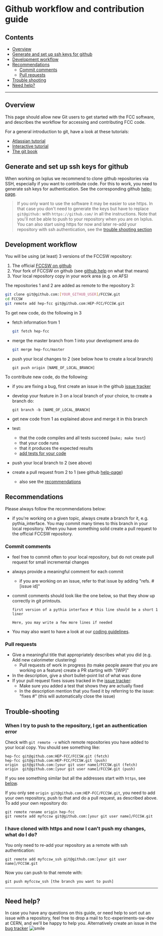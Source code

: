 Github workflow and contribution guide
=========================

Contents
--------

-   [Overview](#overview)
-   [Generate and set up ssh keys for github](#generate-and-set-up-ssh-keys-for-github)
-   [Development workflow](#development-workflow)
-   [Recommendations](#recommendations)
    - [Commit comments](#commit-comments)
    - [Pull requests](#pull-requests)
-   [Trouble shooting](#trouble-shooting)
-   [Need help?](#need-help)

---

Overview
-------------

This page should allow new Git users to get started with the FCC
software, and describes the workflow for accessing and contributing FCC
code.

For a general introduction to git, have a look at these tutorials:

-   [Atlassian tutorial](https://www.atlassian.com/git/tutorials/)
-   [Interactive tutorial](http://pcottle.github.io/learnGitBranching/)
-   [The git book](https://git-scm.com/book/en/v2)

Generate and set up ssh keys for github
--------------------------------------------

When working on lxplus we recommend to clone github repositories via SSH, especially if you want to contribute code. For this to work, you need to generate ssh keys for authentication. See the corresponding github [help-page](https://help.github.com/articles/generating-an-ssh-key/).

> If you only want to use the software it may be easier to use https. In that case you don't need to generate the keys but have to replace `git@github:` with `https://github.com/` in all the instructions. Note that you'll not be able to push to your repository when you are on lxplus. You can also start using https for now and later re-add your repository with ssh authentication, see the [trouble shooting section](#trouble-shooting)

Development workflow
-------------------------

You will be using (at least) 3 versions of the FCCSW repository:

1.  The official [FCCSW on github](https://github.com/HEP-FCC/FCCSW)
2.  Your fork of FCCSW on github (see [github help](https://help.github.com/articles/fork-a-repo/) on what that means)
3.  Your local repository copy in your work area (e.g. on AFS)

The repositories 1 and 2 are added as remote to the repository 3:

```bash
git clone git@github.com:[YOUR_GITHUB_USER]/FCCSW.git
cd FCCSW
git remote add hep-fcc git@github.com:HEP-FCC/FCCSW.git
```

To get new code, do the following in 3

-   fetch information from 1

    ```bash
    git fetch hep-fcc
    ```

-   merge the master branch from 1 into your development area do

    ```bash
    git merge hep-fcc/master
    ```

-   push your local changes to 2 (see below how to create a local branch)

    ```
    git push origin [NAME_OF_LOCAL_BRANCH]
    ```

To contribute new code, do the following:

-   if you are fixing a bug, first create an issue in the github [issue tracker](https://github.com/HEP-FCC/FCCSW/issues)
-   develop your feature in 3 on a local branch of your choice, to create a branch do:

    ```
    git branch -b [NAME_OF_LOCAL_BRANCH]
    ```

-   get new code from 1 as explained above and merge it in this branch
-   test:
    -   that the code compiles and all tests succeed (`make; make test`)
    -   that your code runs
    -   that it produces the expected results
    -   [add tests for your code](https://github.com/HEP-FCC/FCCSW/blob/master/doc/AddingTestsToFCCSW.md)
-   push your local branch to 2 (see above)
-   create a pull request from 2 to 1 (see github [help-page](https://help.github.com/articles/creating-a-pull-request/))
    - also see the [recommendations](#pull-requests)

Recommendations
---------------

Please always follow the recommendations below:

-   if you're working on a given topic, always create a branch for
    it, e.g. pythia\_interface. You may commit many times to this branch
    in your local repository. When you have something solid create a
    pull request to the official FCCSW repository.

### Commit comments

-   feel free to commit often to your local repository, but do not
    create pull request for small incremental changes
-   always provide a meaningful comment for each commit
    -   if you are working on an issue, refer to that issue by adding "refs. #[issue id]"
-   commit comments should look like the one below, so that they show up
    correctly in git printouts.

    ```
    first version of a pythia interface # this line should be a short 1 liner

    Here, you may write a few more lines if needed
    ```

- You may also want to have a look at our [coding guidelines](https://github.com/HEP-FCC/FCCSW/blob/master/doc/CppCodingStyleGuidelines.md).


### Pull requests

- Give a meaningful title that appropriately describes what you did (e.g. Add new calorimeter clustering)
  - Pull requests of work in progress (to make people aware that you are working on a feature) create a PR starting with "[WIP]"
- In the description, give a short bullet-point list of what was done
- If your pull request fixes issues tracked in the [issue tracker](https://github.com/HEP-FCC/FCCSW/issues):
    - Make sure you added a test that shows they are actually fixed
    - In the description mention that you fixed it by referring to the issue: "fixes #<issue-id>" (this will automatically close the issue)

Trouble-shooting
----------------

### When I try to push to the repository, I get an authentication error

Check with `git remote -v` which remote repositories you have added to your local copy. You should see something like:

```
hep-fcc	git@github.com:HEP-FCC/FCCSW.git (fetch)
hep-fcc	git@github.com:HEP-FCC/FCCSW.git (push)
origin	git@github.com:[your git user name]/FCCSW.git (fetch)
origin	git@github.com:[your git user name]/FCCSW.git (push)
```

If you see something similar but all the addresses start with `https`, see [below](#i-have-cloned-with-https-and-now-i-cant-push-my-changes-what-do-i-do).

If you only see `origin git@github.com:HEP-FCC/FCCSW.git`, you need to add your own repository, push to that and do a pull request, as described above. To add your own repository do:

```
git remote rename origin hep-fcc
git remote add myfccsw git@github.com:[your git user name]/FCCSW.git
```


### I have cloned with https and now I can't push my changes, what do I do?

You only need to re-add your repository as a remote with ssh authentication:

```
git remote add myfccsw_ssh git@github.com:[your git user name]/FCCSW.git
```

Now you can push to that remote with:

```
git push myfccsw_ssh [the branch you want to push]
```

---

Need help?
---------------

In case you have any questions on this guide, or need help to sort out
an issue with a repository, feel free to drop a mail to
fcc-experiments-sw-dev at CERN, and we'll be happy to help you.
Alternatively create an issue in the [bug tracker](https://github.com/HEP-FCC/FCCSW/issues)
![smile](https://twiki.cern.ch/twiki/pub/TWiki/SmiliesPlugin/smile.gif "smile")
